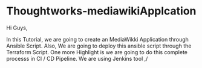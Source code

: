 # Thoughtworks-mediawikiApplcation

Hi Guys, 

In this Tutorial, we are going to create an MediaWikki Application through Ansible Script. Also, We are going to deploy this ansible script through the Terraform Script.
One more Highlight is we are going to do this complete processs in CI / CD Pipeline. We are using Jenkins tool
,/
